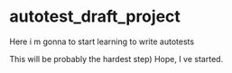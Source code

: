 # autotest_draft_project
Here i m gonna to start learning to write autotests

This will be probably the hardest step) Hope, I ve started.
